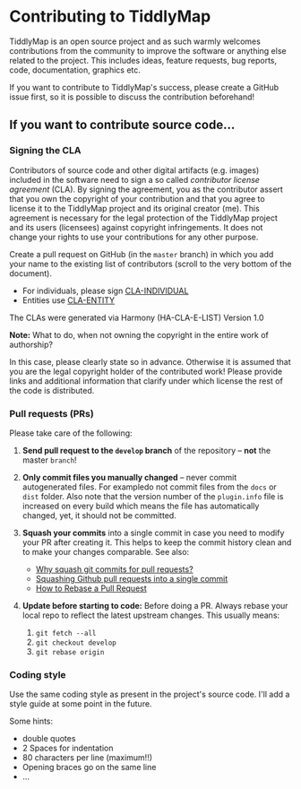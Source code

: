 Contributing to TiddlyMap
=====================================================================

TiddlyMap is an open source project and as such warmly welcomes 
contributions from the community to improve the software or 
anything else related to the project. This includes ideas, 
feature requests, bug reports, code, documentation, graphics 
etc.

If you want to contribute to TiddlyMap's success, please 
create a GitHub issue first, so it is possible to discuss the 
contribution beforehand!

If you want to contribute source code…
---------------------------------------------------------------------

### Signing the CLA

Contributors of source code and other digital artifacts (e.g. 
images) included in the software need to sign a so called 
*contributor license agreement* (CLA). By signing the agreement, 
you as the contributor assert that you own the copyright of your 
contribution and that you agree to license it to the TiddlyMap 
project and its original creator (me). This agreement is 
necessary for the legal protection of the TiddlyMap project and 
its users (licensees) against copyright infringements. It does 
not change your rights to use your contributions for any other 
purpose.

Create a pull request on GitHub (in the `master` branch) in which 
you add your name to the existing list of contributors (scroll to 
the very bottom of the document).

* For individuals, please sign [CLA-INDIVIDUAL](licenses/CLA-INDIVIDUAL.md)
* Entities use [CLA-ENTITY](licenses/CLA-ENTITY.md)

The CLAs were generated via Harmony (HA-CLA-E-LIST) Version 1.0

**Note:** What to do, when not owning the copyright in the entire work of authorship?

In this case, please clearly state so in advance. Otherwise it is assumed that you are the legal copyright holder of the contributed work! Please provide links and additional information that clarify under which license the rest of the code is distributed.

### Pull requests (PRs)

Please take care of the following:

1. **Send pull request to the `develop` branch** of the repository – **not** the master `branch`!

1. **Only commit files you manually changed** – never commit autogenerated files. For exampledo not commit files from the `docs` or `dist` folder. Also note that the version number of the `plugin.info` file is increased on every build which means the file has automatically changed, yet, it should not be committed.

1. **Squash your commits** into a single commit in case you need to modify your PR after creating it. This helps to keep the commit history clean and to make your changes comparable. See also:
  
    * [Why squash git commits for pull requests?]( http://programmers.stackexchange.com/q/263164)
    * [Squashing Github pull requests into a single commit](http://eli.thegreenplace.net/2014/02/19/squashing-github-pull-requests-into-a-single-commit)
    * [How to Rebase a Pull Request](https://github.com/edx/edx-platform/wiki/How-to-Rebase-a-Pull-Request)
    
1. **Update before starting to code:** Before doing a PR. Always rebase your local repo to reflect the latest upstream changes. This usually means:
   1. `git fetch --all`
   1. `git checkout develop`
   1. `git rebase origin`

### Coding style

Use the same coding style as present in the project's source code.
I'll add a style guide at some point in the future.

Some hints:

* double quotes
* 2 Spaces for indentation
* 80 characters per line (maximum!!)
* Opening braces go on the same line
* …


